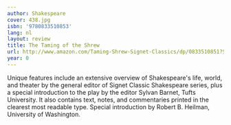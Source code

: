```yaml
---
author: Shakespeare
cover: 438.jpg
isbn: '9780833510853'
lang: nl
layout: review
title: The Taming of the Shrew
url: http://www.amazon.com/Taming-Shrew-Signet-Classics/dp/0833510851?SubscriptionId=0VMG0VFGBMRWVRA58R02&tag=ldvd-20&linkCode=xm2&camp=2025&creative=165953&creativeASIN=0833510851
year: 0
---
```

Unique features include an extensive overview of Shakespeare's life, world, and theater by the general editor of Signet Classic Shakespeare series, plus a special introduction to the play by the editor Sylvan Barnet, Tufts University. It also contains text, notes, and commentaries printed in the clearest most readable type. Special introduction by Robert B. Heilman, University of Washington.
